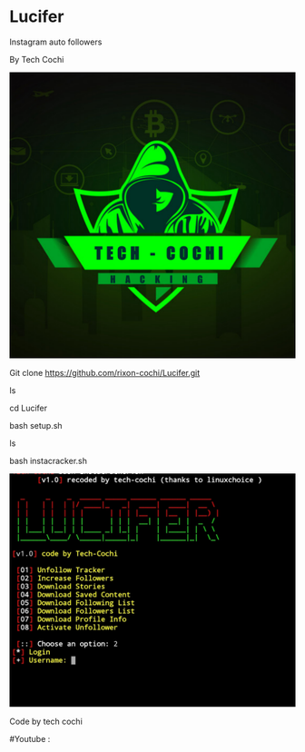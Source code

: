 # Lucifer

Instagram auto followers

By Tech Cochi 

![](20200425_125720.png)

Git clone https://github.com/rixon-cochi/Lucifer.git

ls

cd Lucifer

bash setup.sh

ls

bash instacracker.sh


![](IMG_20200424_223141.jpg)


Code by tech cochi

#Youtube : 
